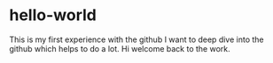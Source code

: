 # hello-world
This is my first experience with the github
I want to deep dive into the github which helps to do a lot.
Hi welcome back to the work.
